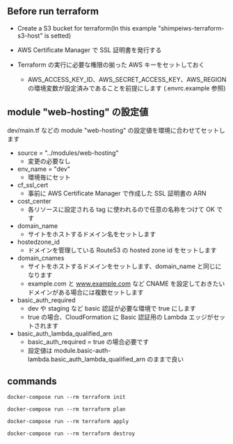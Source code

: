 ## Before run terraform

- Create a S3 bucket for terraform(In this example "shimpeiws-terraform-s3-host" is setted)

- AWS Certificate Manager で SSL 証明書を発行する
- Terraform の実行に必要な権限の揃った AWS キーをセットしておく
  - AWS_ACCESS_KEY_ID、AWS_SECRET_ACCESS_KEY、AWS_REGION の環境変数が設定済みであることを前提にします (.envrc.example 参照)

## module "web-hosting" の設定値

dev/main.tf などの module "web-hosting" の設定値を環境に合わせてセットします

- source = "../modules/web-hosting"
  - 変更の必要なし
- env_name = "dev"
  - 環境毎にセット
- cf_ssl_cert
  - 事前に AWS Certificate Manager で作成した SSL 証明書の ARN
- cost_center
  - 各リソースに設定される tag に使われるので任意の名称をつけて OK です
- domain_name
  - サイトをホストするドメイン名をセットします
- hostedzone_id
  - ドメインを管理している Route53 の hosted zone id をセットします
- domain_cnames
  - サイトをホストするドメインをセットします、domain_name と同じになります
  - example.com と www.example.com など CNAME を設定しておきたいドメインがある場合には複数セットします
- basic_auth_required
  - dev や staging など basic 認証が必要な環境で true にします
  - true の場合、CloudFormation に Basic 認証用の Lambda エッジがセットされます
- basic_auth_lambda_qualified_arn
  - basic_auth_required = true の場合必要です
  - 設定値は module.basic-auth-lambda.basic_auth_lambda_qualified_arn のままで良い

## commands

`docker-compose run --rm terraform init`

`docker-compose run --rm terraform plan`

`docker-compose run --rm terraform apply`

`docker-compose run --rm terraform destroy`
